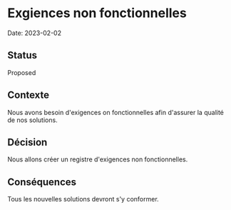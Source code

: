 # Exgiences non fonctionnelles

Date: 2023-02-02

## Status

Proposed

## Contexte

Nous avons besoin d'exigences on fonctionnelles afin d'assurer la qualité de nos solutions.

## Décision

Nous allons créer un registre d'exigences non fonctionnelles.

## Conséquences

Tous les nouvelles solutions devront s'y conformer.

